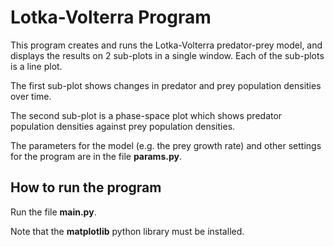 # Lotka-Volterra Program

This program creates and runs the Lotka-Volterra predator-prey model, and 
displays the results on 2 sub-plots in a single window. Each of the sub-plots
is a line plot.

The first sub-plot shows changes in predator and prey population densities
over time.

The second sub-plot is a phase-space plot which shows predator population 
densities against prey population densities.

The parameters for the model (e.g. the prey growth rate) and other settings 
for the program are in the file **params.py**.

## How to run the program

Run the file **main.py**.

Note that the **matplotlib** python library must be installed.
